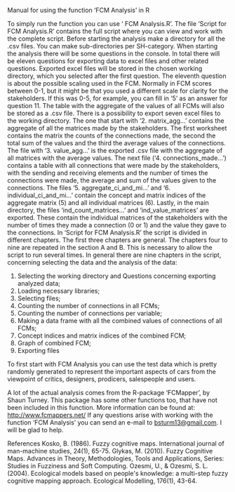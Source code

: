 Manual for using the function ‘FCM Analysis’ in R

To simply run the function you can use ‘ FCM Analysis.R’. The file ‘Script for  FCM Analysis.R’ contains the full script where you can view and work with the complete script.
Before starting the analysis make a directory for all the .csv files. You can make sub-directories per SH-category. When starting the analysis there will be some questions in the console. In total there will be eleven questions for exporting data to excel files and other related questions. Exported excel files will be stored in the chosen working directory, which you selected after the first question. The eleventh question is about the possible scaling used in the FCM. Normally in FCM scores between 0-1, but it might be that you used a different scale for clarity for the stakeholders. If this was 0-5, for example, you can fill in ‘5’ as an answer for question 11. The table with the aggregate of the values of all FCMs will also be stored as a .csv file. 
There is a possibility to export seven excel files to the working directory. The one that start with ‘2. matrix_agg…’ contains the aggregate of all the matrices made by the stakeholders. The first worksheet contains the matrix the counts of the connections made, the second the total sum of the values and the third the average values of the connections. The file with ‘3. value_agg…’ is the exported .csv file with the aggregate of all matrices with the average values.
The next file (‘4. connections_made…’) contains a table with all connections that were made by the stakeholders, with the sending and receiving elements and the number of times the connections were made, the average and sum of the values given to the connections. The files ‘5. aggregate_ci_and_mi…’ and ‘6. individual_ci_and_mi…’ contain the concept and matrix indices of the aggregate matrix (5) and all individual matrices (6). Lastly, in the main directory, the files ‘ind_count_matrices…’ and ‘ind_value_matrices’ are exported. These contain the individual matrices of the stakeholders with the number of times they made a connection (0 or 1) and the value they gave to the connections. 
In ‘Script for FCM Analysis.R’ the script is divided in different chapters. The first three chapters are general. The chapters four to nine are repeated in the section A and B. This is necessary to allow the script to run several times. In general there are nine chapters in the script, concerning selecting the data and the analysis of the data:

1. Selecting the working directory and Questions concerning exporting analyzed data;
2. Loading necessary libraries; 
3. Selecting files;
4. Counting the number of connections in all FCMs;
5. Counting the number of connections per variable;
6. Making a data frame with all the combined values of connections of all FCMs;
7. Concept indices and matrix indices of the combined FCM;
8. Graph of combined FCM;
9. Exporting files

To first start with FCM Analysis you can use the test data which is pretty randomly generated to represent the important aspects of cars from the viewpoint of critics, designers, prodicers, salespeople and users.

A lot of the actual analysis comes from the R-package ‘FCMapper’, by Shaun Turney. This package has some other functions too, that have not been included in this function. More information can be found at: http://www.fcmappers.net/
If any questions arise with working with the function ‘FCM Analysis’ you can send an e-mail to bsturm13@gmail.com. I will be glad to help.

References
Kosko, B. (1986). Fuzzy cognitive maps. International journal of man-machine studies, 24(1), 65-75.
Glykas, M. (2010). Fuzzy Cognitive Maps. Advances in Theory, Methodologies, Tools and Applications, Series: Studies in Fuzziness and Soft Computing.
Ozesmi, U., & Ozesmi, S. L. (2004). Ecological models based on people's knowledge: a multi-step fuzzy cognitive mapping approach. Ecological Modelling, 176(1), 43-64.

